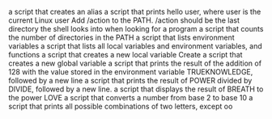 a script that creates an alias
 a script that prints hello user, where user is the current Linux user
Add /action to the PATH. /action should be the last directory the shell looks into when looking for a program
a script that counts the number of directories in the PATH
 a script that lists environment variables
 a script that lists all local variables and environment variables, and functions
a script that creates a new local variable
Create a script that creates a new global variable
 a script that prints the result of the addition of 128 with the value stored in the environment variable TRUEKNOWLEDGE, followed by a new line
 a script that prints the result of POWER divided by DIVIDE, followed by a new line.
a script that displays the result of BREATH to the power LOVE
 a script that converts a number from base 2 to base 10
a script that prints all possible combinations of two letters, except oo
